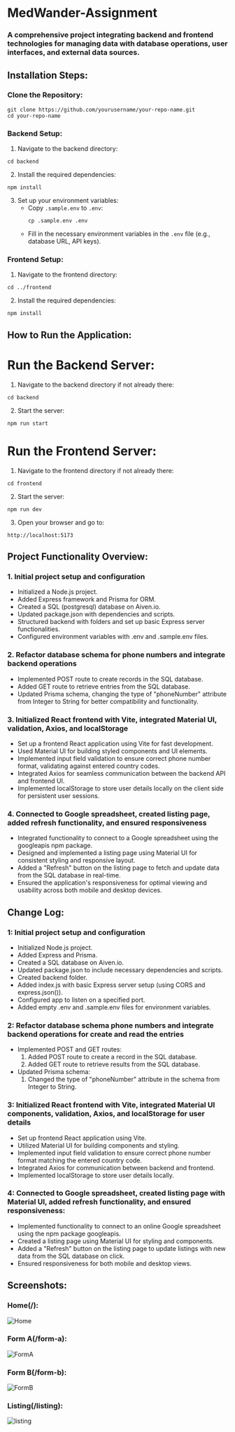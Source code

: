# MedWander-Assignment

### A comprehensive project integrating backend and frontend technologies for managing data with database operations, user interfaces, and external data sources.

## Installation Steps:

### Clone the Repository:

```
git clone https://github.com/yourusername/your-repo-name.git
cd your-repo-name
```

### Backend Setup:

1. Navigate to the backend directory:
```
cd backend
```

2. Install the required dependencies:
```
npm install
```

3. Set up your environment variables:
   - Copy `.sample.env` to `.env`:
     ```
     cp .sample.env .env
     ```
   - Fill in the necessary environment variables in the `.env` file (e.g., database URL, API keys).

### Frontend Setup:

1. Navigate to the frontend directory:
```
cd ../frontend
```

2. Install the required dependencies:
```
npm install
```


## How to Run the Application:

# Run the Backend Server:

1. Navigate to the backend directory if not already there:

```
cd backend
```

2. Start the server:

```
npm run start
```

# Run the Frontend Server:

1. Navigate to the frontend directory if not already there:

```
cd frontend
```

2. Start the server:

```
npm run dev
```

3. Open your browser and go to:

```
http://localhost:5173
```


## Project Functionality Overview: 

### 1. Initial project setup and configuration

- Initialized a Node.js project.
- Added Express framework and Prisma for ORM.
- Created a SQL (postgresql) database on Aiven.io.
- Updated package.json with dependencies and scripts.
- Structured backend with folders and set up basic Express server functionalities.
- Configured environment variables with .env and .sample.env files.

### 2. Refactor database schema for phone numbers and integrate backend operations

- Implemented POST route to create records in the SQL database.
- Added GET route to retrieve entries from the SQL database.
- Updated Prisma schema, changing the type of "phoneNumber" attribute from Integer to String for better compatibility and functionality.

### 3. Initialized React frontend with Vite, integrated Material UI, validation, Axios, and localStorage

- Set up a frontend React application using Vite for fast development.
- Used Material UI for building styled components and UI elements.
- Implemented input field validation to ensure correct phone number format, validating against entered country codes.
- Integrated Axios for seamless communication between the backend API and frontend UI.
- Implemented localStorage to store user details locally on the client side for persistent user sessions.

### 4. Connected to Google spreadsheet, created listing page, added refresh functionality, and ensured responsiveness

- Integrated functionality to connect to a Google spreadsheet using the googleapis npm package.
- Designed and implemented a listing page using Material UI for consistent styling and responsive layout.
- Added a "Refresh" button on the listing page to fetch and update data from the SQL database in real-time.
- Ensured the application's responsiveness for optimal viewing and usability across both mobile and desktop devices.

## Change Log:

### 1: Initial project setup and configuration

- Initialized Node.js project.
- Added Express and Prisma.
- Created a SQL database on Aiven.io.
- Updated package.json to include necessary dependencies and scripts.
- Created backend folder.
- Added index.js with basic Express server setup (using CORS and express.json()).
- Configured app to listen on a specified port.
- Added empty .env and .sample.env files for environment variables.

### 2: Refactor database schema phone numbers and integrate backend operations for create and read the entries

- Implemented POST and GET routes:
  1. Added POST route to create a record in the SQL database.
  2. Added GET route to retrieve results from the SQL database.
-  Updated Prisma schema:
   1. Changed the type of "phoneNumber" attribute in the schema from Integer to String.
 
### 3: Initialized React frontend with Vite, integrated Material UI components, validation, Axios, and localStorage for user details

- Set up frontend React application using Vite.
- Utilized Material UI for building components and styling.
- Implemented input field validation to ensure correct phone number format matching the entered country code.
- Integrated Axios for communication between backend and frontend.
- Implemented localStorage to store user details locally.

### 4: Connected to Google spreadsheet, created listing page with Material UI, added refresh functionality, and ensured responsiveness:

- Implemented functionality to connect to an online Google spreadsheet using the npm package googleapis.
- Created a listing page using Material UI for styling and components.
- Added a "Refresh" button on the listing page to update listings with new data from the SQL database on click.
- Ensured responsiveness for both mobile and desktop views.

## Screenshots: 

### Home(/):

![Home](https://github.com/AbhradeepMukherjee/medwander/assets/132974862/7c8c87d0-a269-4f50-b713-75ed1fb65657)

### Form A(/form-a):

![FormA](https://github.com/AbhradeepMukherjee/medwander/assets/132974862/52b892f7-e44a-4cab-b153-12a3360499b1)

### Form B(/form-b):

![FormB](https://github.com/AbhradeepMukherjee/medwander/assets/132974862/7f86a398-1990-4eff-aa3a-9ae6cf4114ba)

### Listing(/listing): 

![listing](https://github.com/AbhradeepMukherjee/medwander/assets/132974862/dcd9f562-7a71-4997-8f42-b072abfd154f)




